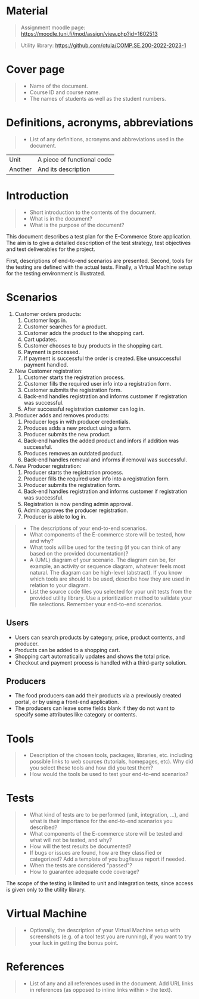 # Material

> Assignment moodle page:
> https://moodle.tuni.fi/mod/assign/view.php?id=1602513

> Utility library:
> https://github.com/otula/COMP.SE.200-2022-2023-1

# Cover page

> - Name of the document.
> - Course ID and course name.
> - The names of students as well as the student numbers.

# Definitions, acronyms, abbreviations

> - List of any definitions, acronyms and abbreviations used in the document.

|||
|---------|----------------------------|
| Unit    | A piece of functional code |
| Another | And its description        |

# Introduction

> - Short introduction to the contents of the document.
> - What is in the document?
> - What is the purpose of the document?

This document describes a test plan for the E-Commerce Store application. The aim is to give a detailed description 
of the test strategy, test objectives and test deliverables for the project.

First, descriptions of end-to-end scenarios are presented. Second, tools for the testing are defined with the actual 
tests. Finally, a Virtual Machine setup for the testing environment is illustrated.

# Scenarios
1. Customer orders products:
    1. Customer logs in.
    2. Customer searches for a product.
    3. Customer adds the product to the shopping cart.
    4. Cart updates.
    5. Customer chooses to buy products in the shopping cart.
    6. Payment is processed.
    7. If payment is successful the order is created. Else unsuccessful payment handled.
2. New Customer registration:
    1. Customer starts the registration process.
    2. Customer fills the required user info into a registration form.
    3. Customer submits the registration form.
    4. Back-end handles registration and informs customer if registration was successful.
    5. After successful registration customer can log in.
3. Producer adds and removes products:
   1. Producer logs in with producer credentials.
   2. Produces adds a new product using a form.
   3. Producer submits the new product.
   4. Back-end handles the added product and infors if addition was successful.
   5. Produces removes an outdated product.
   6. Back-end handles removal and informs if removal was successful.
4. New Producer registration:
    1. Producer starts the registration process.
    2. Producer fills the required user info into a registration form.
    3. Producer submits the registration form.
    4. Back-end handles registration and informs customer if registration was successful.
    5. Registration is now pending admin approval.
    6. Admin approves the producer registration.
    7. Producer is able to log in.

> - The descriptions of your end-to-end scenarios.
> - What components of the E-commerce store will be tested, how and why?
> - What tools will be used for the testing (if you can think of any based on the provided documentation)?
> - A (UML) diagram of your scenario. The diagram can be, for example, an activity or sequence diagram, whatever feels
    most natural. The diagram can be high-level (abstract). If you know which tools are should to be used, describe how
    they are used in relation to your diagram.
> - List the source code files you selected for your unit tests from the provided utility library. Use a prioritization
    method to validate your file selections. Remember your end-to-end scenarios.

## Users

- Users can search products by category, price, product contents, and producer. 
- Products can be added to a shopping cart. 
- Shopping cart automatically updates and shows the total price.
- Checkout and payment process is handled with a third-party solution.

## Producers 
- The food producers can add their products via a previously created portal, or by using a front-end application.
- The producers can leave some fields blank if they do not want to specify some attributes like category or contents.

# Tools

> - Description of the chosen tools, packages, libraries, etc. including possible links to web sources (tutorials,
    homepages, etc). Why did you select these tools and how did you test them?
> - How would the tools be used to test your end-to-end scenarios?

# Tests

> - What kind of tests are to be performed (unit, integration, …), and what is their importance for the end-to-end
    scenarios you described?
> - What components of the E-commerce store will be tested and what will not be tested, and why?
> - How will the test results be documented?
> - If bugs or issues are found, how are they classified or categorized? Add a template of you bug/issue report if
    needed.
> - When the tests are considered "passed"?
> - How to guarantee adequate code coverage?

The scope of the testing is limited to unit and integration tests, since access is given only to the utility library. 

# Virtual Machine

> - Optionally, the description of your Virtual Machine setup with screenshots (e.g. of a tool test you are running), if
    you want to try your luck in getting the bonus point.

# References

> - List of any and all references used in the document. Add URL links in references (as opposed to inline links within
    > the text).


